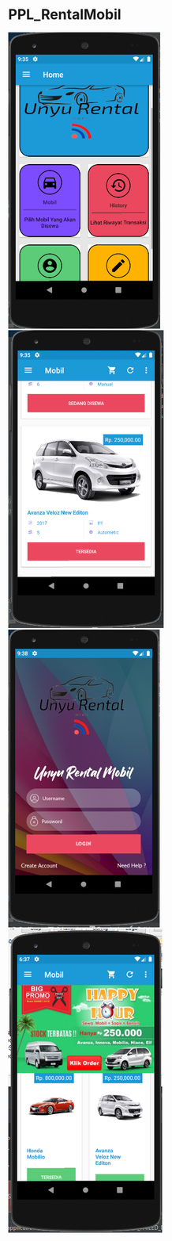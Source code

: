 # PPL_RentalMobil
![Screenshot](Screenshot_16.png)
![Screenshot](Screenshot_17.png)
![Screenshot](Screenshot_26.png)
![Screenshot](Screenshot_37.png)
